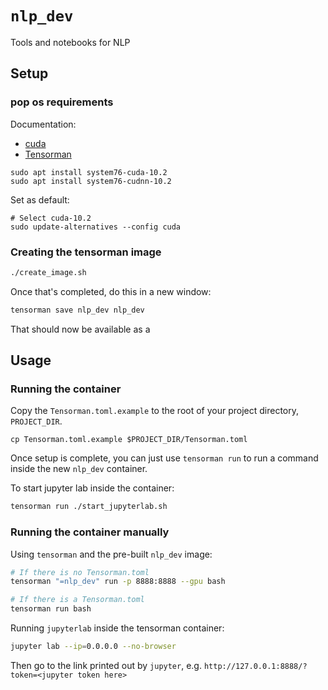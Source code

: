 `nlp_dev`
==============================

Tools and notebooks for NLP

Setup
-------------------

### pop os requirements

Documentation:

- [cuda](https://support.system76.com/articles/cuda/)
- [Tensorman](https://support.system76.com/articles/use-tensorman/)

```
sudo apt install system76-cuda-10.2
sudo apt install system76-cudnn-10.2
```

Set as default:

```
# Select cuda-10.2
sudo update-alternatives --config cuda
```

### Creating the tensorman image

```bash
./create_image.sh
```

Once that's completed, do this in a new window:

```bash
tensorman save nlp_dev nlp_dev
```

That should now be available as a 

Usage
------------------------------

### Running the container

Copy the `Tensorman.toml.example` to the root of your project directory, `PROJECT_DIR`.

```
cp Tensorman.toml.example $PROJECT_DIR/Tensorman.toml
```

Once setup is complete, you can just use `tensorman run` to run a command inside the new `nlp_dev` container.

To start jupyter lab inside the container:

```bash
tensorman run ./start_jupyterlab.sh
```

### Running the container manually

Using `tensorman` and the pre-built `nlp_dev` image:

```sh
# If there is no Tensorman.toml
tensorman "=nlp_dev" run -p 8888:8888 --gpu bash

# If there is a Tensorman.toml
tensorman run bash
```

Running `jupyterlab` inside the tensorman container:

```sh
jupyter lab --ip=0.0.0.0 --no-browser
```

Then go to the link printed out by `jupyter`, e.g. `http://127.0.0.1:8888/?token=<jupyter token here>`


